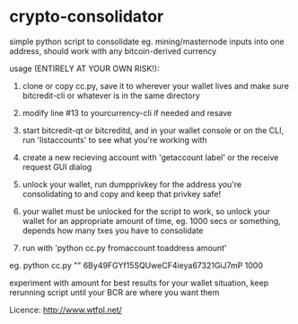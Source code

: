 # crypto-consolidator
simple python script to consolidate eg. mining/masternode inputs into one address, should work with any bitcoin-derived currency

usage (ENTIRELY AT YOUR OWN RISK!): 

1. clone or copy cc.py, save it to wherever your wallet lives and make sure bitcredit-cli or whatever is in the same directory

2. modify line #13 to yourcurrency-cli if needed and resave 

3. start bitcredit-qt or bitcreditd, and in your wallet console or on the CLI, run 'listaccounts' to see what you're working with

4. create a new recieving account with 'getaccount label' or the receive request GUI dialog

5. unlock your wallet, run dumpprivkey for the address you're consolidating to and copy and keep that privkey safe!

6. your wallet must be unlocked for the script to work, so unlock your wallet for an appropriate amount of time, eg. 1000 secs or something, depends how many txes you have to consolidate

7. run with 'python cc.py fromaccount toaddress amount'

eg. python cc.py "" 6By49FGYf15SQUweCF4ieya67321GiJ7mP 1000

experiment with amount for best results for your wallet situation, keep rerunning script until your BCR are where you want them

Licence: http://www.wtfpl.net/
